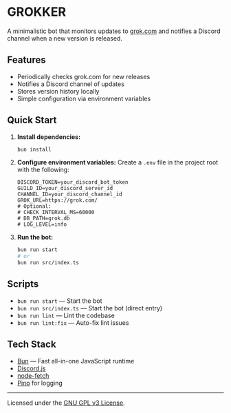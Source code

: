 # GROKKER

A minimalistic bot that monitors updates to [grok.com](https://grok.com) and notifies a Discord channel when a new version is released.

## Features

-   Periodically checks grok.com for new releases
-   Notifies a Discord channel of updates
-   Stores version history locally
-   Simple configuration via environment variables

## Quick Start

1. **Install dependencies:**

    ```bash
    bun install
    ```

2. **Configure environment variables:**
   Create a `.env` file in the project root with the following:

    ```env
    DISCORD_TOKEN=your_discord_bot_token
    GUILD_ID=your_discord_server_id
    CHANNEL_ID=your_discord_channel_id
    GROK_URL=https://grok.com/
    # Optional:
    # CHECK_INTERVAL_MS=60000
    # DB_PATH=grok.db
    # LOG_LEVEL=info
    ```

3. **Run the bot:**
    ```bash
    bun run start
    # or
    bun run src/index.ts
    ```

## Scripts

-   `bun run start` — Start the bot
-   `bun run src/index.ts` — Start the bot (direct entry)
-   `bun run lint` — Lint the codebase
-   `bun run lint:fix` — Auto-fix lint issues

## Tech Stack

-   [Bun](https://bun.sh) — Fast all-in-one JavaScript runtime
-   [Discord.js](https://discord.js.org/)
-   [node-fetch](https://www.npmjs.com/package/node-fetch)
-   [Pino](https://getpino.io/) for logging

---

Licensed under the [GNU GPL v3 License](LICENSE).
